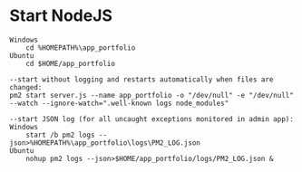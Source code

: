 # Start NodeJS
    Windows
        cd %HOMEPATH%\app_portfolio
    Ubuntu
        cd $HOME/app_portfolio

    --start without logging and restarts automatically when files are changed:
    pm2 start server.js --name app_portfolio -o "/dev/null" -e "/dev/null" --watch --ignore-watch=".well-known logs node_modules"

    --start JSON log (for all uncaught exceptions monitored in admin app):
    Windows
        start /b pm2 logs --json>%HOMEPATH%\app_portfolio\logs\PM2_LOG.json
    Ubuntu
        nohup pm2 logs --json>$HOME/app_portfolio/logs/PM2_LOG.json &